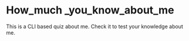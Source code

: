 # How_much _you_know_about_me
 This is a CLI based quiz about me. Check it to test your knowledge about me.
